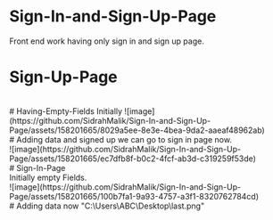 # Sign-In-and-Sign-Up-Page
Front end work having only sign in and sign up page.
<br>
# Sign-Up-Page
<br>
# Having-Empty-Fields Initially
![image](https://github.com/SidrahMalik/Sign-In-and-Sign-Up-Page/assets/158201665/8029a5ee-8e3e-4bea-9da2-aaeaf48962ab)
<br>
# Adding data and signed up we can go to sign in page now.
<br>
![image](https://github.com/SidrahMalik/Sign-In-and-Sign-Up-Page/assets/158201665/ec7dfb8f-b0c2-4fcf-ab3d-c319259f53de)
<br>
# Sign-In-Page
<br>
Initially empty Fields.
<br>
![image](https://github.com/SidrahMalik/Sign-In-and-Sign-Up-Page/assets/158201665/100b7fa1-9a93-4757-a3f1-8320762784cd)
<br>
# Adding data now
"C:\Users\ABC\Desktop\last.png"




